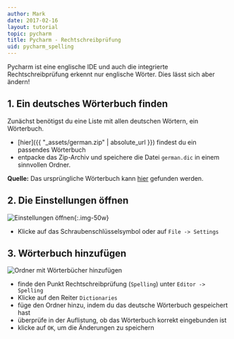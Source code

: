 ```yaml
---
author: Mark
date: 2017-02-16  
layout: tutorial
topic: pycharm
title: Pycharm - Rechtschreibprüfung
uid: pycharm_spelling
---
```


Pycharm ist eine englische IDE und auch die integrierte Rechtschreibprüfung erkennt nur 
englische Wörter. Dies lässt sich aber ändern!

## 1. Ein deutsches Wörterbuch finden
Zunächst benötigst du eine Liste mit allen deutschen Wörtern, ein Wörterbuch.

- [hier]({{ "_assets/german.zip" | absolute_url }}) findest du ein passendes Wörterbuch
- entpacke das Zip-Archiv und speichere die Datei `german.dic` in einem sinnvollen Ordner. 
 
**Quelle:** Das ursprüngliche Wörterbuch kann [hier](https://sourceforge.net/projects/germandict/) gefunden werden.

## 2. Die Einstellungen öffnen

![Einstellungen öffnen](show_settings.png){:.img-50w}
- Klicke auf das Schraubenschlüsselsymbol  oder auf `File -> Settings`

## 3. Wörterbuch hinzufügen
 
![Ordner mit Wörterbücher hinzufügen](spelling.png)

- finde den Punkt Rechtschreibprüfung (`Spelling`) unter `Editor -> Spelling`
- Klicke auf den Reiter `Dictionaries`
- füge den Ordner hinzu, indem du das deutsche Wörterbuch gespeichert hast
- überprüfe in der Auflistung, ob das Wörterbuch korrekt eingebunden ist
- klicke auf `OK`, um die Änderungen zu speichern